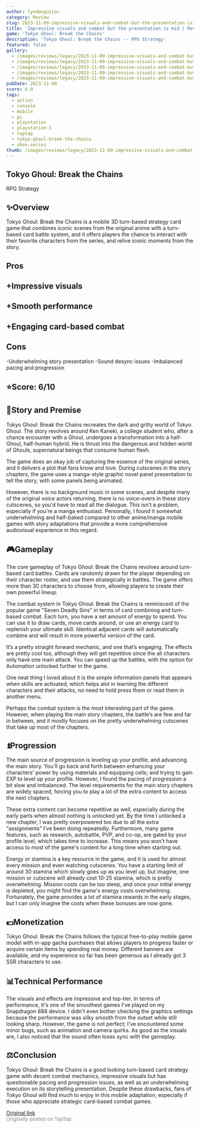 ```yaml
---
author: lyndonguitar
category: Review
slug: 2023-11-09-impressive-visuals-and-combat-but-the-presentation-is-mid-review-tokyo-ghoul-break-the
title: 'Impressive visuals and combat but the presentation is mid | Review - Tokyo Ghoul: Break the Chains'
game: 'Tokyo Ghoul: Break the Chains'
description: 'Tokyo Ghoul: Break the Chains -- RPG Strategy'
featured: false
gallery:
  - /images/reviews/legacy/2023-11-09-impressive-visuals-and-combat-but-the-presentation-is-mid--review---tokyo-ghoul-break-the-0.avif
  - /images/reviews/legacy/2023-11-09-impressive-visuals-and-combat-but-the-presentation-is-mid--review---tokyo-ghoul-break-the-1.avif
  - /images/reviews/legacy/2023-11-09-impressive-visuals-and-combat-but-the-presentation-is-mid--review---tokyo-ghoul-break-the-2.avif
  - /images/reviews/legacy/2023-11-09-impressive-visuals-and-combat-but-the-presentation-is-mid--review---tokyo-ghoul-break-the-3.avif
  - /images/reviews/legacy/2023-11-09-impressive-visuals-and-combat-but-the-presentation-is-mid--review---tokyo-ghoul-break-the-4.avif
pubDate: 2023-11-09
score: 6.0
tags:
  - action
  - console
  - mobile
  - pc
  - playstation
  - playstation-5
  - taptap
  - tokyo-ghoul-break-the-chains
  - xbox-series
thumb: /images/reviews/legacy/2023-11-09-impressive-visuals-and-combat-but-the-presentation-is-mid--review---tokyo-ghoul-break-the-0.avif
---
```


Tokyo Ghoul: Break the Chains
--
RPG
Strategy


## ✨Overview

Tokyo Ghoul: Break the Chains is a mobile 3D turn-based strategy card game that combines iconic scenes from the original anime with a turn-based card battle system, and it offers players the chance to interact with their favorite characters from the series, and relive iconic moments from the story.




## Pros



## +Impressive visuals

## +Smooth performance

## +Engaging card-based combat




## Cons


-Underwhelming story presentation
-Sound desync issues
-Imbalanced pacing and progression


## ⭐️Score: 6/10


## 📖Story and Premise

Tokyo Ghoul: Break the Chains recreates the dark and gritty world of Tokyo Ghoul. The story revolves around Ken Kaneki, a college student who, after a chance encounter with a Ghoul, undergoes a transformation into a half-Ghoul, half-human hybrid. He is thrust into the dangerous and hidden world of Ghouls, supernatural beings that consume human flesh.

The game does an okay job of capturing the essence of the original series, and it delivers a plot that fans know and love. During cutscenes in the story chapters, the game uses a manga-style graphic novel panel presentation to tell the story, with some panels being animated.

However, there is no background music in some scenes, and despite many of the original voice actors returning, there is no voice-overs in these story cutscenes, so you'd have to read all the dialogue. This isn't a problem, especially if you're a manga enthusiast. Personally, I found it somewhat underwhelming and half-baked compared to other anime/manga mobile games with story adaptations that provide a more comprehensive audiovisual experience in this regard.


## 🎮Gameplay

The core gameplay of Tokyo Ghoul: Break the Chains revolves around turn-based card battles. Cards are randomly drawn for the player depending on their character roster, and use them strategically in battles. The game offers more than 30 characters to choose from, allowing players to create their own powerful lineup.

The combat system in Tokyo Ghoul: Break the Chains is reminiscent of the popular game "Seven Deadly Sins" in terms of card combining and turn-based combat. Each turn, you have a set amount of energy to spend. You can use it to draw cards, move cards around, or use an energy card to replenish your ultimate skill. Identical adjacent cards will automatically combine and will result in more powerful version of the card.

It’s a pretty straight forward mechanic, and one that’s engaging. The effects are pretty cool too, although they will get repetitive since the all characters only have one main attack. You can speed up the battles, with the option for Automation unlocked further in the game.

One neat thing I loved about it is the simple information panels that appears when skills are activated, which helps alot in learning the different characters and their attacks, no need to hold press them or read them in another menu.

Perhaps the combat system is the most interesting part of the game. However, when playing the main story chapters, the battle’s are few and far in between, and it mostly focuses on the pretty underwhelming cutscenes that take up most of the chapters.


## ⏫Progression

The main source of progression is leveling up your profile, and advancing the main story. You'll go back and forth between enhancing your characters' power by using materials and equipping cells; and trying to gain EXP to level up your profile. However, I found the pacing of progression a bit slow and imbalanced. The level requirements for the main story chapters are widely spaced, forcing you to play a lot of the extra content to access the next chapters.

These extra content can become repetitive as well, especially during the early parts when almost nothing is unlocked yet. By the time I unlocked a new chapter, I was pretty overpowered too due to all the extra “assignments” I’ve been doing repeatedly. Furthermore, many game features, such as research, autobattle, PVP, and co-op, are gated by your profile level, which takes time to increase. This means you won't have access to most of the game's content for a long time when starting out.

Energy or stamina is a key resource in the game, and it is used for almost every mission and even watching cutscenes. You have a starting limit of around 30 stamina which slowly goes up as you level up, but imagine, one mission or cutscene will already cost 10-25 stamina, which is pretty overwhelming. Mission costs can be too steep, and once your initial energy is depleted, you might find the game's energy costs overwhelming. Fortunately, the game provides a lot of stamina rewards in the early stages, but I can only imagine the costs when these bonuses are now gone.


## 💵Monetization

Tokyo Ghoul: Break the Chains follows the typical free-to-play mobile game model with in-app gacha purchases that allows players to progress faster or acquire certain items by spending real money. Different banners are available, and my experience so far has been generous as I already got 3 SSR characters to use.


## 📊Technical Performance

The visuals and effects are impressive and top-tier. In terms of performance, it's one of the smoothest games I've played on my Snapdragon 888 device. I didn't even bother checking the graphics settings because the performance was silky smooth from the outset while still looking sharp. However, the game is not perfect; I've encountered some minor bugs, such as animation and camera quirks. As good as the visuals are, I also noticed that the sound often loses sync with the gameplay.


## ⚖️Conclusion

Tokyo Ghoul: Break the Chains is a good looking turn-based card strategy game with decent combat mechanics, impressive visuals but has questionable pacing and progression issues, as well as an underwhelming execution on its storytelling presentation. Despite these drawbacks, fans of Tokyo Ghoul will find much to enjoy in this mobile adaptation, especially if those who appreciate strategic card-based combat games.

[Original link](https://www.taptap.io/post/6526503)<br><span style="font-size: 0.95em; color: #888;">Originally posted on TapTap.</span>
